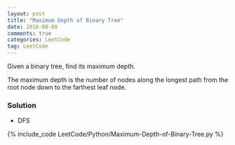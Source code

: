 ```yaml
---
layout: post
title: "Maximum Depth of Binary Tree"
date: 2016-08-08
comments: true
categories: LeetCode
tag: LeetCode
---
```


Given a binary tree, find its maximum depth.

The maximum depth is the number of nodes along the longest path from the root node down to the farthest leaf node.

<!--more-->

### Solution
* DFS

{% include_code LeetCode/Python/Maximum-Depth-of-Binary-Tree.py %}

